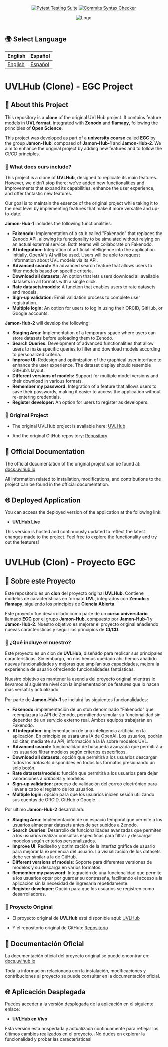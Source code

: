 <div align="center">

  <a href="">[![Pytest Testing Suite](https://github.com/davidgonmar/uvlhub-egc/actions/workflows/tests.yml/badge.svg?branch=main)](https://github.com/davidgonmar/uvlhub-egc/actions/workflows/tests.yml)</a>
  <a href="">[![Commits Syntax Checker](https://github.com/davidgonmar/uvlhub-egc/actions/workflows/commits.yml/badge.svg?branch=main)](https://github.com/davidgonmar/uvlhub-egc/actions/workflows/commits.yml)</a>

</div>

<div align="center">
  <img src="https://www.uvlhub.io/static/img/logos/logo-light.svg" alt="Logo">
</div>

<br>

## 🌍 **Select Language**

**English** | **Español**  
--- | ---  
[English](#uvlhub-clone---egc-project) | [Español](#uvlhub-clon---proyecto-egc)


# UVLHub (Clone) - EGC Project

## 🌟 **About this Project** 

This repository is a **clone** of the original UVLHub project. It contains feature models in **UVL format**, integrated with **Zenodo** and **flamapy**, following the principles of **Open Science**.

This project was developed as part of a **university course** called **EGC** by the group **Jamon-Hub**, composed of **Jamon-Hub-1** and **Jamon-Hub-2**. We aim to enhance the original project by adding new features and to follow the CI/CD principles.

### 🔧 **What does ours include?**  

This project is a clone of **UVLHub**, designed to replicate its main features. However, we didn’t stop there: we’ve added new functionalities and improvements that expand its capabilities, enhance the user experience, and offer fantastic new features.

Our goal is to maintain the essence of the original project while taking it to the next level by implementing features that make it more versatile and up-to-date.

**Jamon-Hub-1** includes the following functionalities:

- **Fakenodo:** Implementation of a stub called "Fakenodo" that replaces the Zenodo API, allowing its functionality to be simulated without relying on an actual external service. Both teams will collaborate on Fakenodo.
- **AI integration:** Integration of artificial intelligence into the application. Initially, OpenAI’s AI will be used. Users will be able to request information about UVL models via its API.
- **Advanced search:** An advanced search feature that allows users to filter models based on specific criteria.
- **Download all datasets:** An option that lets users download all available datasets in all formats with a single click.
- **Rate datasets/models:** A function that enables users to rate datasets and models.
- **Sign-up validation:** Email validation process to complete user registration.
- **Multiple login:** An option for users to log in using their ORCID, GitHub, or Google accounts.

**Jamon-Hub-2** will develop the following:  

- **Staging Area:** Implementation of a temporary space where users can store datasets before uploading them to Zenodo.  
- **Search Queries:** Development of advanced functionalities that allow users to make specific queries to filter and download models according to personalized criteria.  
- **Improve UI:** Redesign and optimization of the graphical user interface to enhance the user experience. The dataset display should resemble GitHub’s layout.  
- **Different versions of models:** Support for multiple model versions and their download in various formats.  
- **Remember my password:** Integration of a feature that allows users to save their passwords, making it easier to access the application without re-entering credentials.  
- **Register developer:** An option for users to register as developers.  

### 🔗 **Original Project** 

- The original UVLHub project is available here: [UVLHub](https://www.uvlhub.io)

- And the original GitHub repository: [Repository](https://github.com/diverso-lab/uvlhub)

## 🚀 **Official Documentation**  

The official documentation of the original project can be found at:  
[docs.uvlhub.io](https://docs.uvlhub.io/)  

All information related to installation, modifications, and contributions to the project can be found in the official documentation.

## 🌐 **Deployed Application**  

You can access the deployed version of the application at the following link:

- **[UVLHub Live](https://uvlhub-egc.onrender.com/)**

This version is hosted and continuously updated to reflect the latest changes made to the project. Feel free to explore the functionality and try out the features!

# UVLHub (Clon) - Proyecto EGC

## 🌟 **Sobre este Proyecto**

Este repositorio es un **clon** del proyecto original **UVLHub**. Contiene modelos de características en formato **UVL**, integrados con **Zenodo** y **flamapy**, siguiendo los principios de **Ciencia Abierta**.

Este proyecto fue desarrollado como parte de un **curso universitario** llamado **EGC** por el grupo **Jamon-Hub**, compuesto por **Jamon-Hub-1** y **Jamon-Hub-2**. Nuestro objetivo es mejorar el proyecto original añadiendo nuevas características y seguir los principios de **CI/CD**.

### 🔧 **¿Qué incluye el nuestro?** 

Este proyecto es un clon de **UVLHub**, diseñado para replicar sus principales características. Sin embargo, no nos hemos quedado ahí: hemos añadido nuevas funcionalidades y mejoras que amplían sus capacidades, mejora la experiencia de usuario ofreciendo funcionalidades fantásticas.

Nuestro objetivo es mantener la esencia del proyecto original mientras lo llevamos al siguiente nivel con la implementación de features que lo hacen más versátil y actualizado.

Por parte de **Jamon-Hub-1** se incluirá las siguientes funcionalidades:

 - **Fakenodo:** implementación de un stub denominado "Fakenodo" que reemplazará la API de Zenodo, permitiendo simular su funcionalidad sin depender de un servicio externo real. Ambos equipos trabajarán en Fakenodo.
 - **AI integration:** implementación de una inteligencia artificial en la aplicación. En principio se usará una IA de OpenAI. Los usuarios, podrán solicitar, mediante su API, información a la IA sobre  modelos UVL.
 - **Advanced search:** funcionalidad de búsqueda avanzada que permitirá a los usuarios filtrar modelos según criterios específicos.
 - **Download all datasets:** opción que permitirá a los usuarios descargar todos los _datasets_ disponibles en todos los formatos presionando un solo botón.
 - **Rate datasets/models:** función que permitirá a los usuarios para dejar valoraciones a _datasets_ y modelos.
 - **Sign-up validation:** proceso de validación del correo electrónico para llevar a cabo el registro de los usuarios.
 - **Multiple login:** opción para que los usuarios inicien sesión utilizando sus cuentas de ORCID, GitHub o Google.

Por último **Jamon-Hub-2** desarrollará:

- **Staging Area**: Implementación de un espacio temporal que permite a los usuarios almacenar datasets antes de ser subidos a Zenodo.  
- **Search Queries**: Desarrollo de funcionalidades avanzadas que permiten a los usuarios realizar consultas específicas para filtrar y descargar modelos según criterios personalizados.
- **Improve UI**: Rediseño y optimización de la interfaz gráfica de usuario para mejorar la experiencia del usuario. La visualización de los datasets debe ser similar a la de GitHub.
- **Different versions of models**: Soporte para diferentes versiones de modelos y su descarga en varios formatos.
- **Remember my password**: Integración de una funcionalidad que permite a los usuarios optar por guardar su contraseña, facilitando el acceso a la aplicación sin la necesidad de ingresarla repetidamente.
- **Register developer**: Opción para que los usuarios se registren como desarrolladores.

### 🔗 **Proyecto Original**  

- El proyecto original de **UVLHub** está disponible aquí: [UVLHub](https://www.uvlhub.io)

- Y el repositorio original de GitHub: [Repositorio](https://github.com/diverso-lab/uvlhub)

## 🚀 **Documentación Oficial** 
 
La documentación oficial del proyecto original se puede encontrar en:  
[docs.uvlhub.io](https://docs.uvlhub.io/)  

Toda la información relacionada con la instalación, modificaciones y contribuciones al proyecto se puede consultar en la documentación oficial.

## 🌐 **Aplicación Desplegada**  

Puedes acceder a la versión desplegada de la aplicación en el siguiente enlace:

- **[UVLHub en Vivo](https://uvlhub-egc.onrender.com/)**

Esta versión está hospedada y actualizada continuamente para reflejar los últimos cambios realizados en el proyecto. ¡No dudes en explorar la funcionalidad y probar las características!